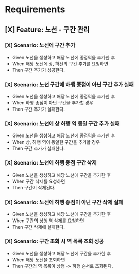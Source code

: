 # Requirements

## [X] Feature: 노선 - 구간 관리

### [X] Scenario: 노선에 구간 추가
* Given 노선을 생성하고 해당 노선에 종점역을 추가한 후
* When 해당 노선에 상, 하선의 구간 추가를 요청하면
* Then 구간 추가가 성공한다.

### [X] Scenario: 노선 구간에 하행 종점이 아닌 구간 추가 실패
* Given 노선을 생성하고 해당 노선에 종점역을 추가한 후
* When 하행 종점이 아닌 구간을 추가할 경우
* Then 구간 추가가 실패한다.

### [X] Scenario: 노선에 상 하행 역 동일 구간 추가 실패
* Given 노선을 생성하고 해당 노선에 종점역을 추가한 후
* When 상, 하행 역이 동일한 구간을 추가할 경우
* Then 구간 추가가 실패한다.

### [X] Scenario: 노선에 하행 종점 구간 삭제
* Given 노선을 생성하고 해당 노선에 구간을 추가한 후
* When 구간 삭제를 요청하면
* Then 구간이 삭제된다.

### [X] Scenario: 노선에 하행 종점이 아닌 구간 삭제 실패
* Given 노선을 생성하고 해당 노선에 구간을 추가한 후
* When 구간의 상행 역 삭제를 요청하면
* Then 구간 삭제에 실패한다.

### [X] Scenario: 구간 조회 시 역 목록 조회 성공
* Given 노선을 생성하고 해당 노선에 구간을 추가한 후
* When 해당 노선을 조회하면
* Then 구간의 역 목록이 상행 -> 하행 순서로 조회된다.
